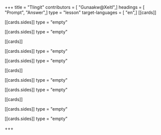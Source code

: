 +++
title = "Tlingit"
contributors = [ "Gunaakw@Xeitl",]
headings = [ "Prompt", "Answer",]
type = "lesson"
target-languages = [ "en",]
[[cards]]

[[cards.sides]]
type = "empty"

[[cards.sides]]
type = "empty"

[[cards]]

[[cards.sides]]
type = "empty"

[[cards.sides]]
type = "empty"

[[cards]]

[[cards.sides]]
type = "empty"

[[cards.sides]]
type = "empty"

[[cards]]

[[cards.sides]]
type = "empty"

[[cards.sides]]
type = "empty"

+++
